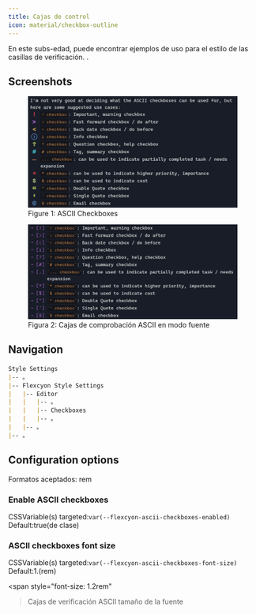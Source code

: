 ```yaml
---
title: Cajas de control
icon: material/checkbox-outline
---
```


En este subs-edad, puede encontrar ejemplos de uso para el estilo de las casillas de verificación.
.

## Screenshots

<figure markdown="span">
<img src="././././././assets/screenshots/ascii_checkboxes1.png" ancho="800"
alt="Figura 1: ASCII Checkboxes"
    <figcaption
>Figure 1: ASCII Checkboxes</figcaption>
</figure>

<figure markdown="span">
<img src="././././././assets/screenshots/ascii_checkboxes2.png" ancho="800"
alt="Figura 2: Cajas de verificación ASCII en modo fuente"
    <figcaption
>Figura 2: Cajas de comprobación ASCII en modo fuente</figcaption>
</figure>

## Navigation

```md
Style Settings
|-- 。
|-- Flexcyon Style Settings
|   |-- Editor
|   |   |-- 。
|   |   |-- Checkboxes
|   |   |-- 。
|   |-- 。
|-- 。
```

## Configuration options

Formatos aceptados: rem

### Enable ASCII checkboxes

CSSVariable(s) targeted:`var(--flexcyon-ascii-checkboxes-enabled)`
Default:true(de clase)

### ASCII checkboxes font size

CSSVariable(s) targeted:`var(--flexcyon-ascii-checkboxes-font-size)`
Default:1.(rem)

<span style="font-size: 1.2rem"
>Cajas de verificación ASCII tamaño de la fuente</span>

